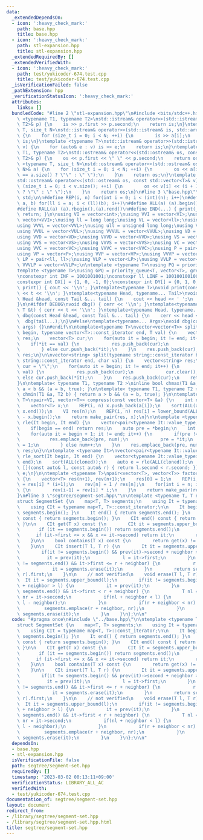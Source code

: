 ```yaml
---
data:
  _extendedDependsOn:
  - icon: ':heavy_check_mark:'
    path: base.hpp
    title: base.hpp
  - icon: ':heavy_check_mark:'
    path: stl-expansion.hpp
    title: stl-expansion.hpp
  _extendedRequiredBy: []
  _extendedVerifiedWith:
  - icon: ':heavy_check_mark:'
    path: test/yukicoder-674.test.cpp
    title: test/yukicoder-674.test.cpp
  _isVerificationFailed: false
  _pathExtension: hpp
  _verificationStatusIcon: ':heavy_check_mark:'
  attributes:
    links: []
  bundledCode: "#line 2 \"stl-expansion.hpp\"\n#include <bits/stdc++.h>\n\ntemplate\
    \ <typename T1, typename T2>\nstd::istream& operator>>(std::istream& is, std::pair<T1,\
    \ T2>& p) {\n    is >> p.first >> p.second;\n    return is;\n}\ntemplate <typename\
    \ T, size_t N>\nstd::istream& operator>>(std::istream& is, std::array<T, N>& a)\
    \ {\n    for (size_t i = 0; i < N; ++i) {\n        is >> a[i];\n    }\n    return\
    \ is;\n}\ntemplate <typename T>\nstd::istream& operator>>(std::istream& is, std::vector<T>&\
    \ v) {\n    for (auto& e : v) is >> e;\n    return is;\n}\ntemplate <typename\
    \ T1, typename T2>\nstd::ostream& operator<<(std::ostream& os, const std::pair<T1,\
    \ T2>& p) {\n    os << p.first << \" \" << p.second;\n    return os;\n}\ntemplate\
    \ <typename T, size_t N>\nstd::ostream& operator<<(std::ostream& os, const std::array<T,\
    \ N>& a) {\n    for (size_t i = 0; i < N; ++i) {\n        os << a[i] << (i + 1\
    \ == a.size() ? \"\" : \" \");\n    }\n    return os;\n}\ntemplate <typename T>\n\
    std::ostream& operator<<(std::ostream& os, const std::vector<T>& v) {\n    for\
    \ (size_t i = 0; i < v.size(); ++i) {\n        os << v[i] << (i + 1 == v.size()\
    \ ? \"\" : \" \");\n    }\n    return os;\n}\n#line 3 \"base.hpp\"\nusing namespace\
    \ std;\n\n#define REP(i, n) for(int i = 0; i < (int)(n); i++)\n#define FOR(i,\
    \ a, b) for(ll i = a; i < (ll)(b); i++)\n#define ALL(a) (a).begin(),(a).end()\n\
    #define RALL(a) (a).rbegin(),(a).rend()\n#define END(...) { print(__VA_ARGS__);\
    \ return; }\n\nusing VI = vector<int>;\nusing VVI = vector<VI>;\nusing VVVI =\
    \ vector<VVI>;\nusing ll = long long;\nusing VL = vector<ll>;\nusing VVL = vector<VL>;\n\
    using VVVL = vector<VVL>;\nusing ull = unsigned long long;\nusing VUL = vector<ull>;\n\
    using VVUL = vector<VUL>;\nusing VVVUL = vector<VVUL>;\nusing VD = vector<double>;\n\
    using VVD = vector<VD>;\nusing VVVD = vector<VVD>;\nusing VS = vector<string>;\n\
    using VVS = vector<VS>;\nusing VVVS = vector<VVS>;\nusing VC = vector<char>;\n\
    using VVC = vector<VC>;\nusing VVVC = vector<VVC>;\nusing P = pair<int, int>;\n\
    using VP = vector<P>;\nusing VVP = vector<VP>;\nusing VVVP = vector<VVP>;\nusing\
    \ LP = pair<ll, ll>;\nusing VLP = vector<LP>;\nusing VVLP = vector<VLP>;\nusing\
    \ VVVLP = vector<VVLP>;\n\ntemplate <typename T>\nusing PQ = priority_queue<T>;\n\
    template <typename T>\nusing GPQ = priority_queue<T, vector<T>, greater<T>>;\n\
    \nconstexpr int INF = 1001001001;\nconstexpr ll LINF = 1001001001001001001ll;\n\
    constexpr int DX[] = {1, 0, -1, 0};\nconstexpr int DY[] = {0, 1, 0, -1};\n\nvoid\
    \ print() { cout << '\\n'; }\ntemplate<typename T>\nvoid print(const T &t) { cout\
    \ << t << '\\n'; }\ntemplate<typename Head, typename... Tail>\nvoid print(const\
    \ Head &head, const Tail &... tail) {\n    cout << head << ' ';\n    print(tail...);\n\
    }\n\n#ifdef DEBUG\nvoid dbg() { cerr << '\\n'; }\ntemplate<typename T>\nvoid dbg(const\
    \ T &t) { cerr << t << '\\n'; }\ntemplate<typename Head, typename... Tail>\nvoid\
    \ dbg(const Head &head, const Tail &... tail) {\n    cerr << head << ' ';\n  \
    \  dbg(tail...);\n}\n#else\ntemplate<typename... Args>\nvoid dbg(const Args &...\
    \ args) {}\n#endif\n\ntemplate<typename T>\nvector<vector<T>> split(typename vector<T>::const_iterator\
    \ begin, typename vector<T>::const_iterator end, T val) {\n    vector<vector<T>>\
    \ res;\n    vector<T> cur;\n    for(auto it = begin; it != end; it++) {\n    \
    \    if(*it == val) {\n            res.push_back(cur);\n            cur.clear();\n\
    \        } else cur.push_back(*it);\n    }\n    res.push_back(cur);\n    return\
    \ res;\n}\n\nvector<string> split(typename string::const_iterator begin, typename\
    \ string::const_iterator end, char val) {\n    vector<string> res;\n    string\
    \ cur = \"\";\n    for(auto it = begin; it != end; it++) {\n        if(*it ==\
    \ val) {\n            res.push_back(cur);\n            cur.clear();\n        }\
    \ else cur.push_back(*it);\n    }\n    res.push_back(cur);\n    return res;\n\
    }\n\ntemplate< typename T1, typename T2 >\ninline bool chmax(T1 &a, T2 b) { return\
    \ a < b && (a = b, true); }\n\ntemplate< typename T1, typename T2 >\ninline bool\
    \ chmin(T1 &a, T2 b) { return a > b && (a = b, true); }\n\ntemplate <typename\
    \ T>\npair<VI, vector<T>> compress(const vector<T> &a) {\n    int n = a.size();\n\
    \    vector<T> x;\n    REP(i, n) x.push_back(a[i]);\n    sort(ALL(x)); x.erase(unique(ALL(x)),\
    \ x.end());\n    VI res(n);\n    REP(i, n) res[i] = lower_bound(ALL(x), a[i])\
    \ - x.begin();\n    return make_pair(res, x);\n}\n\ntemplate <typename It>\nauto\
    \ rle(It begin, It end) {\n    vector<pair<typename It::value_type, int>> res;\n\
    \    if(begin == end) return res;\n    auto pre = *begin;\n    int num = 1;\n\
    \    for(auto it = begin + 1; it != end; it++) {\n        if(pre != *it) {\n \
    \           res.emplace_back(pre, num);\n            pre = *it;\n            num\
    \ = 1;\n        } else num++;\n    }\n    res.emplace_back(pre, num);\n    return\
    \ res;\n}\n\ntemplate <typename It>\nvector<pair<typename It::value_type, int>>\
    \ rle_sort(It begin, It end) {\n    vector<typename It::value_type> cloned(begin,\
    \ end);\n    sort(ALL(cloned));\n    auto e = rle(ALL(cloned));\n    sort(ALL(e),\
    \ [](const auto& l, const auto& r) { return l.second < r.second; });\n    return\
    \ e;\n}\n\ntemplate <typename T>\npair<vector<T>, vector<T>> factorial(int n)\
    \ {\n    vector<T> res(n+1), rev(n+1);\n    res[0] = 1;\n    REP(i, n) res[i+1]\
    \ = res[i] * (i+1);\n    rev[n] = 1 / res[n];\n    for(int i = n; i > 0; i--)\
    \ {\n        rev[i-1] = rev[i] * i;\n    }\n    return make_pair(res, rev);\n\
    }\n#line 3 \"segtree/segment-set.hpp\"\n\ntemplate <typename T, T neighbor=1>\n\
    struct SegmentSet {\n    map<T, T> segments;\n    using It = typename map<T, T>::iterator;\n\
    \    using CIt = typename map<T, T>::const_iterator;\n\n    It begin() { return\
    \ segments.begin(); }\n    It end() { return segments.end(); }\n    CIt begin()\
    \ const { return segments.begin(); }\n    CIt end() const { return segments.end();\
    \ }\n\n    CIt get(T x) const {\n        CIt it = segments.upper_bound(x);\n \
    \       if (it == segments.begin()) return segments.end();\n        it--;\n  \
    \      if (it->first <= x && x <= it->second) return it;\n        return segments.end();\n\
    \    }\n\n    bool contains(T x) const {\n        return get(x) != segments.end();\n\
    \    }\n\n    CIt insert(T l, T r) {\n        It it = segments.upper_bound(l);\n\
    \        if(it != segments.begin() && prev(it)->second + neighbor >= l) {\n  \
    \          it = prev(it);\n            l = it->first;\n        }\n        while(it\
    \ != segments.end() && it->first <= r + neighbor) {\n            r = max(r, it->second);\n\
    \            it = segments.erase(it);\n        }\n        return segments.emplace(l,\
    \ r).first;\n    }\n\n    // not verified\n    void erase(T l, T r) {\n      \
    \  It it = segments.upper_bound(l);\n        if(it != segments.begin() && prev(it)->second\
    \ + neighbor > l) {\n            it = prev(it);\n        }\n        while(it !=\
    \ segments.end() && it->first < r + neighbor) {\n            T nl = it->first,\
    \ nr = it->second;\n            if(nl + neighbor < l) {\n                segments.emplace(nl,\
    \ l - neighbor);\n            }\n            if(r + neighbor < nr) {\n       \
    \         segments.emplace(r + neighbor, nr);\n            }\n            it =\
    \ segments.erase(it);\n        }\n    }\n};\n\n"
  code: "#pragma once\n#include \"../base.hpp\"\n\ntemplate <typename T, T neighbor=1>\n\
    struct SegmentSet {\n    map<T, T> segments;\n    using It = typename map<T, T>::iterator;\n\
    \    using CIt = typename map<T, T>::const_iterator;\n\n    It begin() { return\
    \ segments.begin(); }\n    It end() { return segments.end(); }\n    CIt begin()\
    \ const { return segments.begin(); }\n    CIt end() const { return segments.end();\
    \ }\n\n    CIt get(T x) const {\n        CIt it = segments.upper_bound(x);\n \
    \       if (it == segments.begin()) return segments.end();\n        it--;\n  \
    \      if (it->first <= x && x <= it->second) return it;\n        return segments.end();\n\
    \    }\n\n    bool contains(T x) const {\n        return get(x) != segments.end();\n\
    \    }\n\n    CIt insert(T l, T r) {\n        It it = segments.upper_bound(l);\n\
    \        if(it != segments.begin() && prev(it)->second + neighbor >= l) {\n  \
    \          it = prev(it);\n            l = it->first;\n        }\n        while(it\
    \ != segments.end() && it->first <= r + neighbor) {\n            r = max(r, it->second);\n\
    \            it = segments.erase(it);\n        }\n        return segments.emplace(l,\
    \ r).first;\n    }\n\n    // not verified\n    void erase(T l, T r) {\n      \
    \  It it = segments.upper_bound(l);\n        if(it != segments.begin() && prev(it)->second\
    \ + neighbor > l) {\n            it = prev(it);\n        }\n        while(it !=\
    \ segments.end() && it->first < r + neighbor) {\n            T nl = it->first,\
    \ nr = it->second;\n            if(nl + neighbor < l) {\n                segments.emplace(nl,\
    \ l - neighbor);\n            }\n            if(r + neighbor < nr) {\n       \
    \         segments.emplace(r + neighbor, nr);\n            }\n            it =\
    \ segments.erase(it);\n        }\n    }\n};\n\n"
  dependsOn:
  - base.hpp
  - stl-expansion.hpp
  isVerificationFile: false
  path: segtree/segment-set.hpp
  requiredBy: []
  timestamp: '2023-03-02 00:13:11+09:00'
  verificationStatus: LIBRARY_ALL_AC
  verifiedWith:
  - test/yukicoder-674.test.cpp
documentation_of: segtree/segment-set.hpp
layout: document
redirect_from:
- /library/segtree/segment-set.hpp
- /library/segtree/segment-set.hpp.html
title: segtree/segment-set.hpp
---
```

